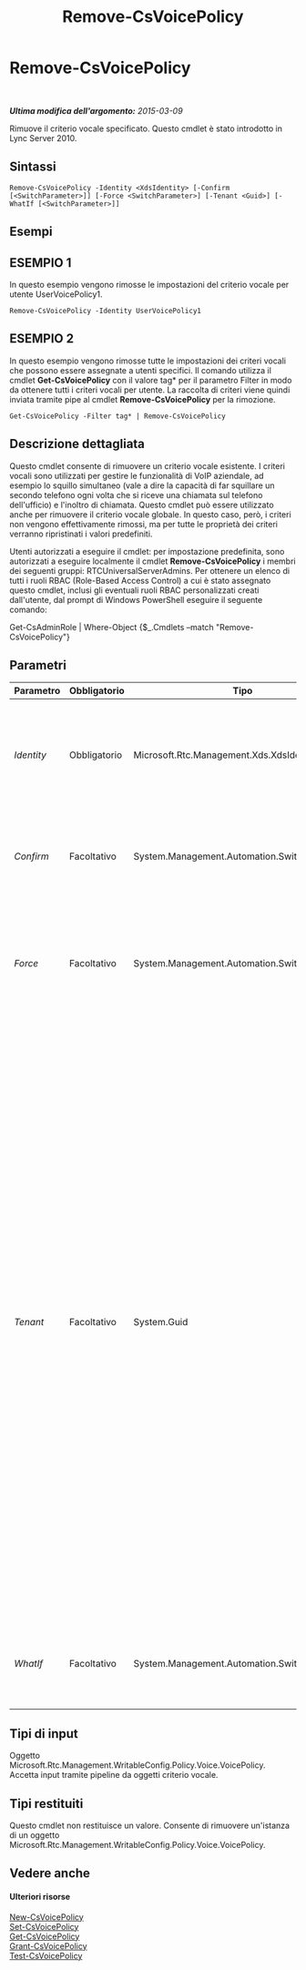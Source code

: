 ﻿---
title: Remove-CsVoicePolicy
TOCTitle: Remove-CsVoicePolicy
ms:assetid: 4d3e67be-c094-415f-b1e6-0719dec6f3fc
ms:mtpsurl: https://technet.microsoft.com/it-it/library/Gg398309(v=OCS.15)
ms:contentKeyID: 49300495
ms.date: 08/24/2015
mtps_version: v=OCS.15
ms.translationtype: HT
---

# Remove-CsVoicePolicy

 

_**Ultima modifica dell'argomento:** 2015-03-09_

Rimuove il criterio vocale specificato. Questo cmdlet è stato introdotto in Lync Server 2010.

## Sintassi

    Remove-CsVoicePolicy -Identity <XdsIdentity> [-Confirm [<SwitchParameter>]] [-Force <SwitchParameter>] [-Tenant <Guid>] [-WhatIf [<SwitchParameter>]]

## Esempi

## ESEMPIO 1

In questo esempio vengono rimosse le impostazioni del criterio vocale per utente UserVoicePolicy1.

    Remove-CsVoicePolicy -Identity UserVoicePolicy1

## ESEMPIO 2

In questo esempio vengono rimosse tutte le impostazioni dei criteri vocali che possono essere assegnate a utenti specifici. Il comando utilizza il cmdlet **Get-CsVoicePolicy** con il valore tag\* per il parametro Filter in modo da ottenere tutti i criteri vocali per utente. La raccolta di criteri viene quindi inviata tramite pipe al cmdlet **Remove-CsVoicePolicy** per la rimozione.

    Get-CsVoicePolicy -Filter tag* | Remove-CsVoicePolicy

## Descrizione dettagliata

Questo cmdlet consente di rimuovere un criterio vocale esistente. I criteri vocali sono utilizzati per gestire le funzionalità di VoIP aziendale, ad esempio lo squillo simultaneo (vale a dire la capacità di far squillare un secondo telefono ogni volta che si riceve una chiamata sul telefono dell'ufficio) e l'inoltro di chiamata. Questo cmdlet può essere utilizzato anche per rimuovere il criterio vocale globale. In questo caso, però, i criteri non vengono effettivamente rimossi, ma per tutte le proprietà dei criteri verranno ripristinati i valori predefiniti.

Utenti autorizzati a eseguire il cmdlet: per impostazione predefinita, sono autorizzati a eseguire localmente il cmdlet **Remove-CsVoicePolicy** i membri dei seguenti gruppi: RTCUniversalServerAdmins. Per ottenere un elenco di tutti i ruoli RBAC (Role-Based Access Control) a cui è stato assegnato questo cmdlet, inclusi gli eventuali ruoli RBAC personalizzati creati dall'utente, dal prompt di Windows PowerShell eseguire il seguente comando:

Get-CsAdminRole | Where-Object {$\_.Cmdlets –match "Remove-CsVoicePolicy"}

## Parametri


<table>
<colgroup>
<col style="width: 25%" />
<col style="width: 25%" />
<col style="width: 25%" />
<col style="width: 25%" />
</colgroup>
<thead>
<tr class="header">
<th>Parametro</th>
<th>Obbligatorio</th>
<th>Tipo</th>
<th>Descrizione</th>
</tr>
</thead>
<tbody>
<tr class="odd">
<td><p><em>Identity</em></p></td>
<td><p>Obbligatorio</p></td>
<td><p>Microsoft.Rtc.Management.Xds.XdsIdentity</p></td>
<td><p>Un identificatore univoco che specifica l'ambito e, in alcuni casi il nome, del criterio da rimuovere.</p></td>
</tr>
<tr class="even">
<td><p><em>Confirm</em></p></td>
<td><p>Facoltativo</p></td>
<td><p>System.Management.Automation.SwitchParameter</p></td>
<td><p>Viene visualizzata una richiesta di conferma prima di eseguire il comando.</p></td>
</tr>
<tr class="odd">
<td><p><em>Force</em></p></td>
<td><p>Facoltativo</p></td>
<td><p>System.Management.Automation.SwitchParameter</p></td>
<td><p>Elimina qualsiasi richiesta di conferma che altrimenti verrebbe visualizzata prima di apportare modifiche.</p></td>
</tr>
<tr class="even">
<td><p><em>Tenant</em></p></td>
<td><p>Facoltativo</p></td>
<td><p>System.Guid</p></td>
<td><p>Identificatore univoco globale (GUID) dell'account tenant di Office 365 per il criterio vocale da eliminare, ad esempio:</p>
<p>–Tenant &quot;38aad667-af54-4397-aaa7-e94c79ec2308&quot;</p>
<p>È possibile restituire l'ID di ogni tenant eseguendo questo comando:</p>
<p>Get-CsTenant | Select-Object DisplayName, TenantID</p>
<p>Se si usa una sessione remota di Windows PowerShell e si è connessi solo a Skype for Business online non è necessario includere il parametro Tenant. L'ID del tenant verrà infatti compilato automaticamente in base alle informazioni di connessione. Il parametro Tenant è destinato principalmente all'uso in ambienti ibridi.</p></td>
</tr>
<tr class="odd">
<td><p><em>WhatIf</em></p></td>
<td><p>Facoltativo</p></td>
<td><p>System.Management.Automation.SwitchParameter</p></td>
<td><p>Descrive ciò che accadrebbe se si eseguisse il comando senza eseguirlo realmente.</p></td>
</tr>
</tbody>
</table>


## Tipi di input

Oggetto Microsoft.Rtc.Management.WritableConfig.Policy.Voice.VoicePolicy. Accetta input tramite pipeline da oggetti criterio vocale.

## Tipi restituiti

Questo cmdlet non restituisce un valore. Consente di rimuovere un'istanza di un oggetto Microsoft.Rtc.Management.WritableConfig.Policy.Voice.VoicePolicy.

## Vedere anche

#### Ulteriori risorse

[New-CsVoicePolicy](new-csvoicepolicy.md)  
[Set-CsVoicePolicy](set-csvoicepolicy.md)  
[Get-CsVoicePolicy](get-csvoicepolicy.md)  
[Grant-CsVoicePolicy](grant-csvoicepolicy.md)  
[Test-CsVoicePolicy](test-csvoicepolicy.md)

